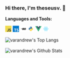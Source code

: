 ### Hi there, I'm theseusv. 👋

**Languages and Tools:**  

<code><img height="20" src="https://raw.githubusercontent.com/github/explore/80688e429a7d4ef2fca1e82350fe8e3517d3494d/topics/javascript/javascript.png"></code>
<code><img height="20" src="https://raw.githubusercontent.com/github/explore/80688e429a7d4ef2fca1e82350fe8e3517d3494d/topics/typescript/typescript.png"></code>
<code><img height="20" src="https://raw.githubusercontent.com/github/explore/80688e429a7d4ef2fca1e82350fe8e3517d3494d/topics/go/go.png"></code>
<code><img height="20" src="https://raw.githubusercontent.com/github/explore/80688e429a7d4ef2fca1e82350fe8e3517d3494d/topics/python/python.png"></code>
<code><img height="20" src="https://raw.githubusercontent.com/github/explore/80688e429a7d4ef2fca1e82350fe8e3517d3494d/topics/vue/vue.png"></code>
<code><img height="20" src="https://raw.githubusercontent.com/github/explore/80688e429a7d4ef2fca1e82350fe8e3517d3494d/topics/react/react.png"></code>

<img align="left" alt="varandrew's Top Langs" src="https://github-readme-stats.vercel.app/api/top-langs/?username=varandrew&theme=buefy&layout=compact" />
<br />
<br />



<img align="left" alt="varandrew's Github Stats" src="https://github-readme-stats.vercel.app/api?username=varandrew&show_icons=true&title_color=fff&icon_color=79ff97&text_color=9f9f9f&bg_color=151515&hide=[%22contribs%22]" />
<br />
